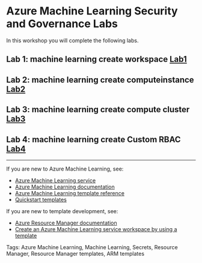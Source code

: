 # Azure Machine Learning Security and Governance Labs

In this workshop you will complete the following labs.


## Lab 1: machine learning create workspace [Lab1](https://github.com/mufajjul/aml-govsec2020-workshop/tree/master/labs/lab1)
 
## Lab 2: machine learning create computeinstance [Lab2](https://github.com/mufajjul/aml-govsec2020-workshop/tree/master/labs/lab2)

## Lab 3: machine learning create compute cluster [Lab3](https://github.com/mufajjul/aml-govsec2020-workshop/tree/master/labs/lab3) 

## Lab 4: machine learning create Custom RBAC [Lab4](https://github.com/mufajjul/aml-govsec2020-workshop/tree/master/labs/lab4) 


-----


If you are new to Azure Machine Learning, see:

- [Azure Machine Learning service](https://azure.microsoft.com/services/machine-learning-service/)
- [Azure Machine Learning documentation](https://docs.microsoft.com/azure/machine-learning/)
- [Azure Machine Learning template reference](https://docs.microsoft.com/azure/templates/microsoft.machinelearningservices/allversions)
- [Quickstart templates](https://azure.microsoft.com/resources/templates/)

If you are new to template development, see:

- [Azure Resource Manager documentation](https://docs.microsoft.com/azure/azure-resource-manager/)
- [Create an Azure Machine Learning service workspace by using a template](https://docs.microsoft.com/azure/machine-learning/service/how-to-create-workspace-template)

Tags: Azure Machine Learning, Machine Learning, Secrets, Resource Manager, Resource Manager templates, ARM templates


